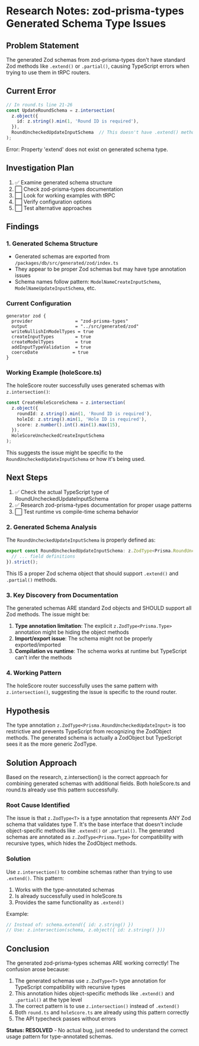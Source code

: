 # Research Notes: zod-prisma-types Generated Schema Type Issues

## Problem Statement
The generated Zod schemas from zod-prisma-types don't have standard Zod methods like `.extend()` or `.partial()`, causing TypeScript errors when trying to use them in tRPC routers.

## Current Error
```typescript
// In round.ts line 21-26
const UpdateRoundSchema = z.intersection(
  z.object({
    id: z.string().min(1, 'Round ID is required'),
  }),
  RoundUncheckedUpdateInputSchema  // This doesn't have .extend() method
);
```

Error: Property 'extend' does not exist on generated schema type.

## Investigation Plan
1. ✅ Examine generated schema structure
2. ⬜ Check zod-prisma-types documentation
3. ⬜ Look for working examples with tRPC
4. ⬜ Verify configuration options
5. ⬜ Test alternative approaches

## Findings

### 1. Generated Schema Structure
- Generated schemas are exported from `/packages/db/src/generated/zod/index.ts`
- They appear to be proper Zod schemas but may have type annotation issues
- Schema names follow pattern: `ModelNameCreateInputSchema`, `ModelNameUpdateInputSchema`, etc.

### Current Configuration
```prisma
generator zod {
  provider                = "zod-prisma-types"
  output                  = "../src/generated/zod"
  writeNullishInModelTypes = true
  createInputTypes        = true
  createModelTypes        = true
  addInputTypeValidation  = true
  coerceDate             = true
}
```

### Working Example (holeScore.ts)
The holeScore router successfully uses generated schemas with `z.intersection()`:
```typescript
const CreateHoleScoreSchema = z.intersection(
  z.object({
    roundId: z.string().min(1, 'Round ID is required'),
    holeId: z.string().min(1, 'Hole ID is required'),
    score: z.number().int().min(1).max(15),
  }),
  HoleScoreUncheckedCreateInputSchema
);
```

This suggests the issue might be specific to the `RoundUncheckedUpdateInputSchema` or how it's being used.

## Next Steps
1. ✅ Check the actual TypeScript type of RoundUncheckedUpdateInputSchema
2. ✅ Research zod-prisma-types documentation for proper usage patterns
3. ⬜ Test runtime vs compile-time schema behavior

### 2. Generated Schema Analysis
The `RoundUncheckedUpdateInputSchema` is properly defined as:
```typescript
export const RoundUncheckedUpdateInputSchema: z.ZodType<Prisma.RoundUncheckedUpdateInput> = z.object({
  // ... field definitions
}).strict();
```

This IS a proper Zod schema object that should support `.extend()` and `.partial()` methods.

### 3. Key Discovery from Documentation
The generated schemas ARE standard Zod objects and SHOULD support all Zod methods. The issue might be:

1. **Type annotation limitation**: The explicit `z.ZodType<Prisma.Type>` annotation might be hiding the object methods
2. **Import/export issue**: The schema might not be properly exported/imported
3. **Compilation vs runtime**: The schema works at runtime but TypeScript can't infer the methods

### 4. Working Pattern
The holeScore router successfully uses the same pattern with `z.intersection()`, suggesting the issue is specific to the round router.

## Hypothesis
The type annotation `z.ZodType<Prisma.RoundUncheckedUpdateInput>` is too restrictive and prevents TypeScript from recognizing the ZodObject methods. The generated schema is actually a ZodObject but TypeScript sees it as the more generic ZodType.

## Solution Approach
Based on the research, z.intersection() is the correct approach for combining generated schemas with additional fields. Both holeScore.ts and round.ts already use this pattern successfully.

### Root Cause Identified
The issue is that `z.ZodType<T>` is a type annotation that represents ANY Zod schema that validates type T. It's the base interface that doesn't include object-specific methods like `.extend()` or `.partial()`. The generated schemas are annotated as `z.ZodType<Prisma.Type>` for compatibility with recursive types, which hides the ZodObject methods.

### Solution
Use `z.intersection()` to combine schemas rather than trying to use `.extend()`. This pattern:
1. Works with the type-annotated schemas
2. Is already successfully used in holeScore.ts
3. Provides the same functionality as `.extend()`

Example:
```typescript
// Instead of: schema.extend({ id: z.string() })
// Use: z.intersection(schema, z.object({ id: z.string() }))
```

## Conclusion
The generated zod-prisma-types schemas ARE working correctly! The confusion arose because:

1. The generated schemas use `z.ZodType<T>` type annotation for TypeScript compatibility with recursive types
2. This annotation hides object-specific methods like `.extend()` and `.partial()` at the type level
3. The correct pattern is to use `z.intersection()` instead of `.extend()`
4. Both `round.ts` and `holeScore.ts` are already using this pattern correctly
5. The API typecheck passes without errors

**Status: RESOLVED** - No actual bug, just needed to understand the correct usage pattern for type-annotated schemas.